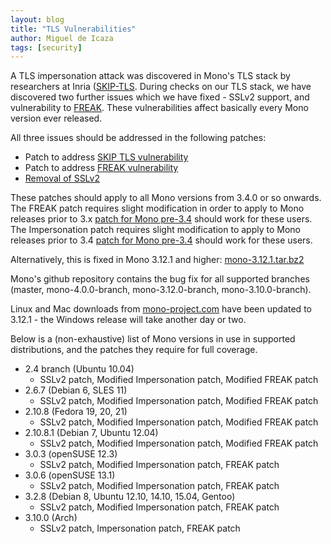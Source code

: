 ```yaml
---
layout: blog
title: "TLS Vulnerabilities"
author: Miguel de Icaza
tags: [security]
---
```


A TLS impersonation attack was discovered in Mono's TLS stack by
researchers at Inria
([SKIP-TLS](https://www.smacktls.com/#skip). During checks on our TLS
stack, we have discovered two further issues which we have fixed -
SSLv2 support, and vulnerability to
[FREAK](https://www.smacktls.com/#freak). These vulnerabilities affect
basically every Mono version ever released.

All three issues should be addressed in the following patches:

- Patch to address [SKIP TLS vulnerability](https://github.com/mono/mono/commit/1509226c41d74194c146deb173e752b8d3cdeec4)
- Patch to address [FREAK vulnerability](https://github.com/mono/mono/commit/9c38772f094168d8bfd5bc73bf8925cd04faad10)
- [Removal of SSLv2](https://github.com/mono/mono/commit/b371da6b2d68b4cdd0f21d6342af6c42794f998b)

These patches should apply to all Mono versions from 3.4.0 or so
onwards. The FREAK patch requires slight modification
in order to apply to Mono releases prior to 3.x [patch for Mono
pre-3.4](https://gist.github.com/directhex/728af6f96d1b8c976659)
should work for these users. The Impersonation patch requires slight
modification to apply to Mono releases prior to 3.4 [patch for Mono
pre-3.4](https://gist.github.com/directhex/f8c6e67f551d8a608154)
should work for these users.

Alternatively, this is fixed in Mono 3.12.1 and higher:
[mono-3.12.1.tar.bz2](http://download.mono-project.com/sources/mono/mono-3.12.1.tar.bz2)

Mono's github repository contains the bug fix for all supported branches 
(master, mono-4.0.0-branch, mono-3.12.0-branch, mono-3.10.0-branch).

Linux and Mac downloads from
[mono-project.com](http://www.mono-project.com) have been updated to
3.12.1 - the Windows release will take another day or two.

Below is a (non-exhaustive) list of Mono versions in use in supported
distributions, and the patches they require for full coverage.

- 2.4 branch (Ubuntu 10.04)
    - SSLv2 patch, Modified Impersonation patch, Modified FREAK patch
- 2.6.7 (Debian 6, SLES 11)
    - SSLv2 patch, Modified Impersonation patch, Modified FREAK patch
- 2.10.8 (Fedora 19, 20, 21)
    - SSLv2 patch, Modified Impersonation patch, Modified FREAK patch
- 2.10.8.1 (Debian 7, Ubuntu 12.04)
    - SSLv2 patch, Modified Impersonation patch, Modified FREAK patch
- 3.0.3 (openSUSE 12.3)
    - SSLv2 patch, Modified Impersonation patch, FREAK patch
- 3.0.6 (openSUSE 13.1)
    - SSLv2 patch, Modified Impersonation patch, FREAK patch
- 3.2.8 (Debian 8, Ubuntu 12.10, 14.10, 15.04, Gentoo)
    - SSLv2 patch, Modified Impersonation patch, FREAK patch
- 3.10.0 (Arch)
    - SSLv2 patch, Impersonation patch, FREAK patch

